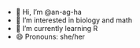- 👋 Hi, I’m @an-ag-ha
- 👀 I’m interested in biology and math
- 🌱 I’m currently learning R
- 😄 Pronouns: she/her
  

<!---
an-ag-ha/an-ag-ha is a ✨ special ✨ repository because its `README.md` (this file) appears on your GitHub profile.
You can click the Preview link to take a look at your changes.
--->
